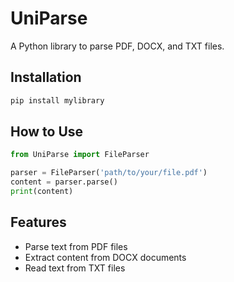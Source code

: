 # UniParse

A Python library to parse PDF, DOCX, and TXT files.

## Installation

```bash
pip install mylibrary
```

## How to Use
```python
from UniParse import FileParser

parser = FileParser('path/to/your/file.pdf')
content = parser.parse()
print(content)
```

## Features
- Parse text from PDF files
- Extract content from DOCX documents
- Read text from TXT files